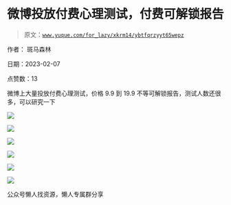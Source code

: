 # 微博投放付费心理测试，付费可解锁报告

> 原文：[`www.yuque.com/for_lazy/xkrm14/ybtfqrzyyt65wepz`](https://www.yuque.com/for_lazy/xkrm14/ybtfqrzyyt65wepz)



作者： 斑马森林



日期：2023-02-07



点赞数：13

<ne-hole id="u0fa18c3e" data-lake-id="u0fa18c3e"><ne-card data-card-name="hr" data-card-type="block" id="ok8yE" data-event-boundary="card">

微博上大量投放付费心理测试，价格 9.9 到 19.9 不等可解锁报告，测试人数还很多，可以研究一下



<ne-card data-card-name="image" data-card-type="inline" id="JzcbX" data-event-boundary="card">![](img/63837ee5c4b0fe5145a953d7e95c4038.png)</ne-card>



<ne-card data-card-name="image" data-card-type="inline" id="QdIvv" data-event-boundary="card">![](img/ae8516b00f4829f98e2b35851c153fa8.png)</ne-card>



<ne-card data-card-name="image" data-card-type="inline" id="L2aQC" data-event-boundary="card">![](img/615723919785f69747f52d4af83875e7.png)</ne-card>



<ne-card data-card-name="image" data-card-type="inline" id="uIZDL" data-event-boundary="card">![](img/e5fa23d0621f82cc4ccc0cd90cc0a54c.png)</ne-card>



<ne-card data-card-name="image" data-card-type="inline" id="lUEBg" data-event-boundary="card">![](img/ceac39ea4d6c112142933247cc6c910c.png)</ne-card>



<ne-card data-card-name="image" data-card-type="inline" id="GnIxw" data-event-boundary="card">![](img/d22bd322a60065bcec7f47d10bdcd285.png)</ne-card>

<ne-hole id="u9db92711" data-lake-id="u9db92711"><ne-card data-card-name="hr" data-card-type="block" id="XBEAw" data-event-boundary="card">

公众号懒人找资源，懒人专属群分享

</ne-card></ne-hole></ne-card></ne-hole>